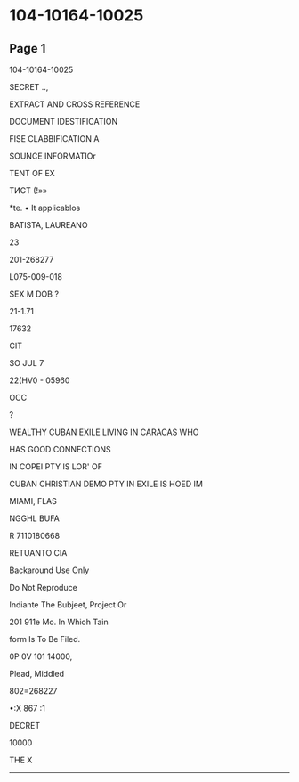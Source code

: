 # 104-10164-10025

## Page 1

104-10164-10025

SECRET ..,

EXTRACT AND CROSS REFERENCE

DOCUMENT IDESTIFICATION

FISE CLABBIFICATION A

SOUNCE INFORMATIOr

TENT OF EX

ТИСТ (!»»

*te. • It applicablos

BATISTA, LAUREANO

23

201-268277

L075-009-018

SEX M DOB ?

21-1.71

17632

CIT

SO JUL 7

22(HV0 - 05960

OCC

?

WEALTHY CUBAN EXILE LIVING IN CARACAS WHO

HAS GOOD CONNECTIONS

IN COPEI PTY IS LOR' OF

CUBAN CHRISTIAN DEMO PTY IN EXILE IS HOED IM

MIAMI, FLAS

NGGHL BUFA

R 7110180668

RETUANTO CIA

Backaround Use Only

Do Not Reproduce

Indiante The Bubjeet, Project Or

201 911e Mo. In Whioh Tain

form Is To Be Filed.

0P 0V 101 14000,

Plead, Middled

802=268227

•:X 867 :1

DECRET

10000

THE X

---

